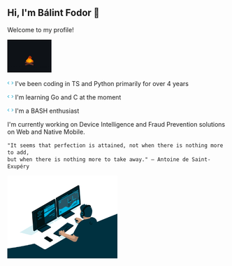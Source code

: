 ## Hi, I'm Bálint Fodor 👋

Welcome to my profile!

<img src="static/fire.gif" width="20%" />

<img src="static/tag.gif" width="14" /> I've been coding in TS and Python primarily for over 4 years

<img src="static/tag.gif" width="14" /> I'm learning Go and C at the moment

<img src="static/tag.gif" width="14" /> I'm a BASH enthusiast

I'm currently working on Device Intelligence and Fraud Prevention solutions on Web and Native Mobile.

```
"It seems that perfection is attained, not when there is nothing more to add,
but when there is nothing more to take away." — Antoine de Saint-Exupéry
```

<img src="static/coding2.gif" width="50%" />

<!--
**bbfodor/bbfodor** is a ✨ _special_ ✨ repository because its `README.md` (this file) appears on your GitHub profile.

Here are some ideas to get you started:

- 🔭 I’m currently working on ...
- 🌱 I’m currently learning ...
- 👯 I’m looking to collaborate on ...
- 🤔 I’m looking for help with ...
- 💬 Ask me about ...
- 📫 How to reach me: ...
- 😄 Pronouns: ...
- ⚡ Fun fact: ...
-->

